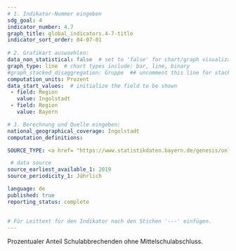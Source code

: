 ```yaml
---
# 1. Indikator-Nummer eingeben 
sdg_goal: 4 
indicator_number: 4.7
graph_title: global_indicators.4-7-title
indicator_sort_order: 04-07-01
 
# 2. Grafikart auswaehlen: 
data_non_statistical: false  # set to 'false' for chart/graph visualization 
graph_type: line  # chart types include: bar, line, binary 
#graph_stacked_disaggregation: Gruppe  ## uncomment this line for stacked bars. eplace 'Geschlecht' with the field of aggregation. 
computation_units: Prozent 
data_start_values:  # initialize the field to be shown  
 - field: Region 
   value: Ingolstadt 
 - field: Region 
   value: Bayern 

# 3. Berechnung und Quelle eingeben: 
national_geographical_coverage: Ingolstadt 
computation_definitions: 

SOURCE_TYPE: <a href= "https://www.statistikdaten.bayern.de/genesis/online?operation=table&code=21111-107s&bypass=true&levelindex=1&levelid=1665381899858#abreadcrumb">LfStat</a>

 # data source  
source_earliest_available_1: 2019 
source_periodicity_1: Jährlich

language: de   
published: true 
reporting_status: complete
 
 
# Für Leittext für den Indikator nach den Stichen '---' einfügen. 
---
```

Prozentualer Anteil Schulabbrechenden ohne Mittelschulabschluss. <br>
